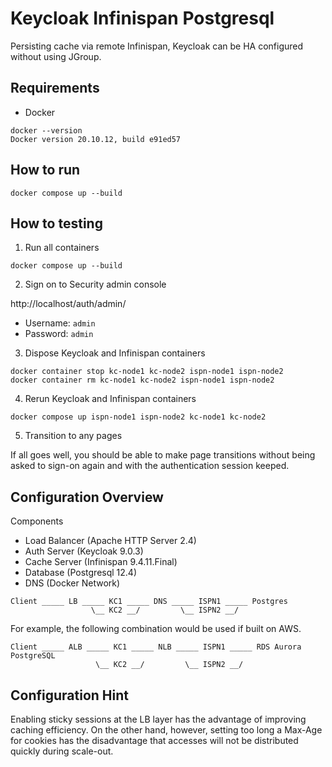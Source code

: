 # Keycloak Infinispan Postgresql

Persisting cache via remote Infinispan,
Keycloak can be HA configured without using JGroup.

## Requirements

* Docker

```
docker --version
Docker version 20.10.12, build e91ed57
```

## How to run

```
docker compose up --build
```

## How to testing

1. Run all containers

```
docker compose up --build
```

2. Sign on to Security admin console

http://localhost/auth/admin/

* Username: `admin`
* Password: `admin`

3. Dispose Keycloak and Infinispan containers

```
docker container stop kc-node1 kc-node2 ispn-node1 ispn-node2
docker container rm kc-node1 kc-node2 ispn-node1 ispn-node2
```

4. Rerun Keycloak and Infinispan containers

```
docker compose up ispn-node1 ispn-node2 kc-node1 kc-node2
```

5. Transition to any pages

If all goes well, you should be able to make page transitions 
without being asked to sign-on again and with the authentication session keeped.

## Configuration Overview

Components

- Load Balancer (Apache HTTP Server 2.4)
- Auth Server (Keycloak 9.0.3)
- Cache Server (Infinispan 9.4.11.Final)
- Database (Postgresql 12.4)
- DNS (Docker Network)

```
Client _____ LB _____ KC1 _____ DNS _____ ISPN1 _____ Postgres
                  \__ KC2 __/         \__ ISPN2 __/
```

For example, the following combination would be used if built on AWS.

```
Client _____ ALB _____ KC1 _____ NLB _____ ISPN1 _____ RDS Aurora PostgreSQL
                   \__ KC2 __/         \__ ISPN2 __/
```

## Configuration Hint

Enabling sticky sessions at the LB layer has the advantage of improving caching efficiency.
On the other hand, however, setting too long a Max-Age for cookies has the disadvantage that accesses will not be distributed quickly during scale-out.

